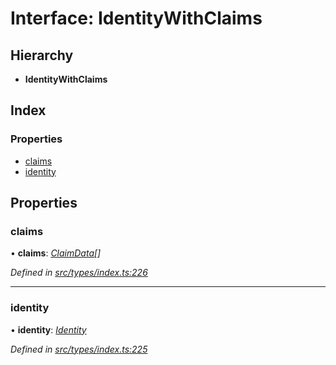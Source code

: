 # Interface: IdentityWithClaims

## Hierarchy

* **IdentityWithClaims**

## Index

### Properties

* [claims](identitywithclaims.md#claims)
* [identity](identitywithclaims.md#identity)

## Properties

###  claims

• **claims**: *[ClaimData](claimdata.md)[]*

*Defined in [src/types/index.ts:226](https://github.com/PolymathNetwork/polymesh-sdk/blob/9f2b951/src/types/index.ts#L226)*

___

###  identity

• **identity**: *[Identity](../classes/identity.md)*

*Defined in [src/types/index.ts:225](https://github.com/PolymathNetwork/polymesh-sdk/blob/9f2b951/src/types/index.ts#L225)*
